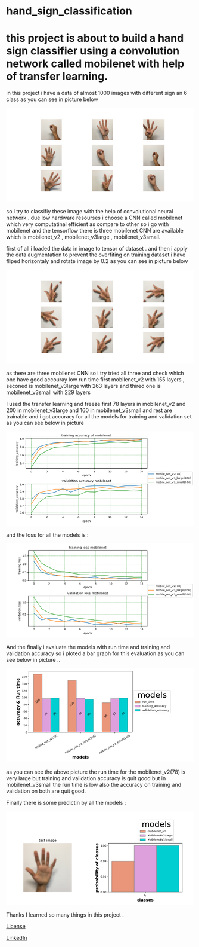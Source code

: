 # hand_sign_classification
# this project is about to build a hand sign classifier using a convolution network called mobilenet with help of transfer learning.

in this project i have a data of almost 1000 images with different sign an 6 class as you can see in picture below


![alt text](images/Figure_1.png)

so i try to classifiy these image with the help of convolutional neural network . due low hardware resourses i choose a CNN called mobilenet which very computatinal efficient as compare to other so i go with mobilenet and the tensorflow there is three mobilenet CNN are available which is 
mobilenet_v2 , mobilenet_v3large , mobilenet_v3small.

first of all i loaded the data in image to tensor of dataset .
and then i apply the data augmentation to prevent the overfiting on training dataset
i have fliped horizontaly and rotate image by 0.2 as you can see in picture below

![alt text](images/Figure_2.png)

as there are three mobilenet CNN so i try tried all three and check which one have good accouray low run time 
first mobilenet_v2 with 155 layers , seconed is mobilenet_v3large with 263 layers and thired one is mobilenet_v3small with 229 layers

I used the transfer learning and freeze first 78 layers in mobilenet_v2 and 200 in mobilenet_v3large and 160 in mobilenet_v3small 
and rest are trainable and i got accuracy for all the models for training and validation set as you can see below in picture

![alt text](images/Figure_3.png)

and the loss for all the models is :

![alt text](images/Figure_4.png)

And the finally i evaluate the models with run time and training and validation accuracy so i ploted a bar graph for this evaluation 
as you can see below in picture ..

![alt text](images/Figure_5.png)

as you can see the above picture the run time for the mobilenet_v2(78) is very large but training and validation accuracy is quit good 
but in mobilenet_v3small the run time is low also the accuracy on training and validation on both are quit good.


Finally there is some predictin by all the models :

![alt text](images/Figure_7.png)

Thanks I learned so many things in this project .

[License](LICENSE)

[LinkedIn](https://www.linkedin.com/in/samunder-singh-265508202?lipi=urn%3Ali%3Apage%3Ad_flagship3_profile_view_base_contact_details%3Byxrir8euT9%2BVcZuwWbsddA%3D%3D)
